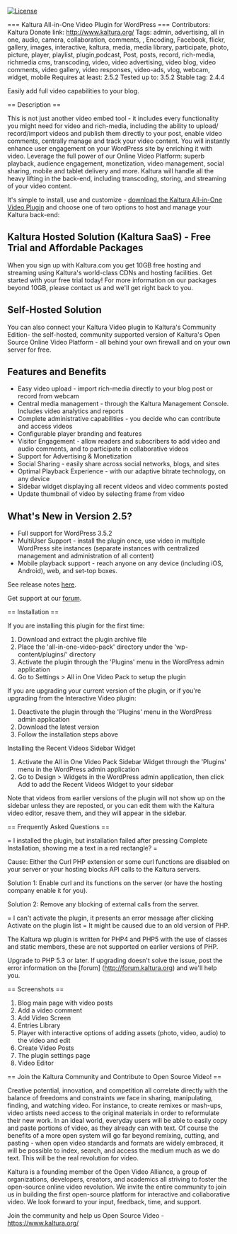 [![License](https://img.shields.io/badge/license-AGPLv3-blue.svg)](http://www.gnu.org/licenses/agpl-3.0.html)

=== Kaltura All-in-One Video Plugin for WordPress ===
Contributors: Kaltura
Donate link: http://www.kaltura.org/
Tags: admin, advertising, all in one,  audio, camera,  collaboration, comments, , Encoding, Facebook, flickr, gallery, images, interactive, kaltura, media, media library, participate, photo, picture, player, playlist, plugin,podcast, Post, posts, record, rich-media, richmedia cms, transcoding, video, video advertising, video blog, video comments, video gallery, video responses, video-ads, vlog, webcam, widget, mobile
Requires at least: 2.5.2
Tested up to: 3.5.2
Stable tag: 2.4.4

Easily add full video capabilities to your blog.

== Description ==

This is not just another video embed tool - it includes every functionality you might need for video and rich-media, including the ability to upload/ record/import videos and publish them directly to your post, enable video comments, centrally manage and track your video content. 
You will instantly enhance user engagement on your WordPress site by enriching it with video. Leverage the full power of our Online Video Platform: superb playback, audience engagement, monetization, video management, social sharing, mobile and tablet delivery and more. Kaltura will handle all the heavy lifting in the back-end, including transcoding, storing, and streaming of your video content.

It's simple to install, use and customize -  [download the Kaltura All-in-One Video Plugin](http://downloads.wordpress.org/plugin/all-in-one-video-pack.2.5.zip) and choose one of two options to host and manage your Kaltura back-end:

**Kaltura Hosted Solution (Kaltura SaaS) - Free Trial and Affordable Packages**
-------------
When you sign up with Kaltura.com you get 10GB free hosting and streaming using Kaltura's world-class CDNs and hosting facilities. Get started with your free trial today! For more information on our packages beyond 10GB, please contact us and we'll get right back to you. 

**Self-Hosted Solution**
-------------
You can also connect your Kaltura Video plugin to Kaltura's Community Edition- the self-hosted, community supported version of Kaltura's Open Source Online Video Platform - all behind your own firewall and on your own server for free.

**Features and Benefits**
-------------
* Easy video upload - import rich-media directly to your blog post or record from webcam
* Central media management - through the Kaltura Management Console. Includes video analytics and reports
* Complete administrative capabilities - you decide who can contribute and access videos
* Configurable player branding and features
* Visitor Engagement - allow readers and subscribers to add video and audio comments, and to participate in collaborative videos
* Support for Advertising & Monetization
* Social Sharing - easily share across social networks, blogs, and sites 
* Optimal Playback Experience - with our adaptive bitrate technology, on any device
* Sidebar widget displaying all recent videos and video comments posted
* Update thumbnail of video by selecting frame from video

**What's New in Version 2.5?**
-------------
* Full support for WordPress 3.5.2
* MultiUser Support - install the plugin once, use video in multiple WordPress site instances (separate instances with centralized management and administration of all content)
* Mobile playback support - reach anyone on any device (including iOS, Android), web, and set-top boxes.

See release notes [here](http://knowledge.kaltura.com/node/905).

Get support at our [forum](https://forum.kaltura.org).

== Installation ==

If you are installing this plugin for the first time:

1. Download and extract the plugin archive file
2. Place the 'all-in-one-video-pack' directory under the 'wp-content/plugins/' directory
3. Activate the plugin through the 'Plugins' menu in the WordPress admin application
4. Go to Settings > All in One Video Pack to setup the plugin

If you are upgrading your current version of the plugin, or if you're upgrading from the Interactive Video plugin: 

1. Deactivate the plugin through the 'Plugins' menu in the WordPress admin application
2. Download the latest version
3. Follow the installation steps above

Installing the Recent Videos Sidebar Widget

1. Activate the All in One Video Pack Sidebar Widget through the 'Plugins' menu in the WordPress admin application
2. Go to Design > Widgets in the WordPress admin application, then click Add to add the Recent Videos Widget to your sidebar 

Note that videos from earlier versions of the plugin will not show up on the sidebar unless they are reposted, or you can edit them with the Kaltura video editor, resave them, and they will appear in the sidebar.

== Frequently Asked Questions ==

= I installed the plugin, but installation failed after pressing Complete Installation, showing me a text in a red rectangle? =

Cause: Either the Curl PHP extension or some curl functions are disabled on your server or your hosting blocks API calls to the Kaltura servers.

Solution 1: Enable curl and its functions on the server (or have the hosting company enable it for you).

Solution 2: Remove any blocking of external calls from the server.

= I can't activate the plugin, it presents an error message after clicking Activate on the plugin list =
It might be caused due to an old version of PHP.

The Kaltura wp plugin is written for PHP4 and PHP5 with the use of classes and static members, these are not supported on earlier versions of PHP.

Upgrade to PHP 5.3 or later. If upgrading doesn't solve the issue, post the error information on the [forum] (http://forum.kaltura.org) and we'll help you.


== Screenshots ==

1. Blog main page with video posts
2. Add a video comment
3. Add Video Screen
4. Entries Library
5. Player with interactive options of adding assets (photo, video, audio) to the video and edit
6. Create Video Posts
7. The plugin settings page
8. Video Editor

== Join the Kaltura Community and Contribute to Open Source Video! ==

Creative potential, innovation, and competition all correlate directly with the balance of freedoms and constraints we face in sharing, manipulating, finding, and watching video. For instance, to create remixes or mash-ups, video artists need access to the original materials in order to reformulate their new work. In an ideal world, everyday users will be able to easily copy and paste portions of video, as they already can with text. Of course the benefits of a more open system will go far beyond remixing, cutting, and pasting - when open video standards and formats are widely embraced, it will be possible to index, search, and access the medium much as we do text. This will be the real revolution for video. 

Kaltura is a founding member of the Open Video Alliance, a group of organizations, developers, creators, and academics all striving to foster the open-source online video revolution.  We invite the entire community to join us in building the first open-source platform for interactive and collaborative video. We look forward to your input, feedback, time, and support.

Join the community and help us Open Source Video - https://www.kaltura.org/
